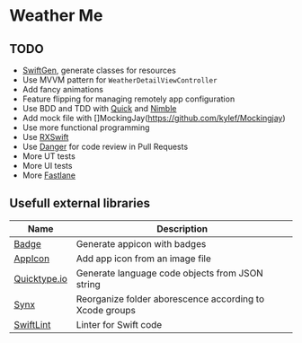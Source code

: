 #  Weather Me

## TODO

- [SwiftGen](https://github.com/SwiftGen/SwiftGen), generate classes for resources
- Use MVVM pattern for `WeatherDetailViewController`
- Add fancy animations
- Feature flipping for managing remotely app configuration
- Use BDD and TDD with [Quick](https://github.com/Quick/Quick) and [Nimble](https://github.com/Quick/Nimble)
- Add mock file with []MockingJay(https://github.com/kylef/Mockingjay)
- Use more functional programming
- Use [RXSwift](https://github.com/ReactiveX/RxSwift)
- Use [Danger](https://github.com/danger/danger) for code review in Pull Requests
- More UT tests
- More UI tests
- More [Fastlane](https://fastlane.tools/)

## Usefull external libraries

| Name | Description |
| --- | --- |
| [Badge](https://github.com/HazAT/badge) | Generate appicon with badges |
| [AppIcon](https://github.com/eriksundin/appicon) | Add app icon from an image file | 
| [Quicktype.io](https://app.quicktype.io) | Generate language code objects from JSON string |
| [Synx](https://github.com/venmo/synx) | Reorganize folder aborescence according to Xcode groups |
| [SwiftLint](https://github.com/realm/SwiftLint) | Linter for Swift code |
